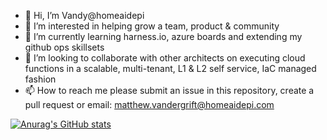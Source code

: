 - 👋 Hi, I’m Vandy@homeaidepi
- 👀 I’m interested in helping grow a team, product & community
- 🌱 I’m currently learning harness.io, azure boards and extending my github ops skillsets
- 🚀 I’m looking to collaborate with other architects on executing cloud functions in a scalable, multi-tenant, L1 & L2 self service, IaC managed fashion
- 📫 How to reach me please submit an issue in this repository, create a pull request or email: matthew.vandergrift@homeaidepi.com

[![Anurag's GitHub stats](https://github-readme-stats.vercel.app/api?username=homeaidepi)](https://github.com/anuraghazra/github-readme-stats)
